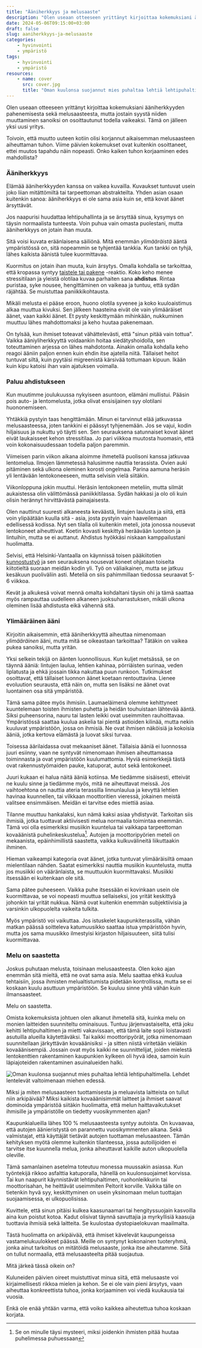 ```yaml
---
title: "Ääniherkkyys ja melusaaste"
description: "Olen useaan otteeseen yrittänyt kirjoittaa kokemuksiani ääniherkkyyden pahenemisesta sekä melusaasteesta, mutta jostain syystä niiden muuttaminen sanoiksi on osoittautunut todella vaikeaksi. Tämä on jälleen yksi uusi yritys."
date: 2024-05-06T09:15:00+03:00
draft: false
slug: aaniherkkyys-ja-melusaaste
categories:
    - hyvinvointi
    - ympäristö
tags:
    - hyvinvointi
    - ympäristö
resources:
    - name: cover
      src: cover.jpg
      title: "Oman kuulonsa suojannut mies puhaltaa lehtiä lehtipuhaltimella. Lehdet lentelevät valtoimenaan miehen edessä."
---
```


Olen useaan otteeseen yrittänyt kirjoittaa kokemuksiani ääniherkkyyden pahenemisesta sekä melusaasteesta, mutta jostain syystä niiden muuttaminen sanoiksi on osoittautunut todella vaikeaksi. Tämä on jälleen yksi uusi yritys.

Toivoin, että muutto uuteen kotiin olisi korjannut aikaisemman melusaasteen aiheuttaman tuhon. Viime päivien kokemukset ovat kuitenkin osoittaneet, ettei muutos tapahdu näin nopeasti. Onko kaiken tuhon korjaaminen edes mahdollista?

<!--more-->

### Ääniherkkyys
Elämää ääniherkkyyden kanssa on vaikea kuvailla. Kuvaukset tuntuvat usein joko liian mitättömiltä tai tarpeettoman abstrakteilta. Yhden asian osaan kuitenkin sanoa: ääniherkkyys ei ole sama asia kuin se, että kovat äänet ärsyttävät.

Jos naapurisi huudattaa lehtipuhallinta ja se ärsyttää sinua, kysymys on täysin normaalista tunteesta. Voin puhua vain omasta puolestani, mutta ääniherkkyys on jotain ihan muuta.

Sitä voisi kuvata eräänlaisena säiliönä. Mitä enemmän *ylimääräistä* ääntä ympäristössä on, sitä nopeammin se tyhjentää tankkia. Kun tankki on tyhjä, lähes kaikista äänistä tulee kuormittavaa.

Kuormitus on jotain ihan muuta, kuin ärsytys. Omalla kohdalla se tarkoittaa, että kropassa syntyy [taistele tai pakene](https://www.mielenterveystalo.fi/fi/trauma-kriisi/miten-keho-reagoi-kriisiin) -reaktio. Koko keho menee stressitilaan ja yleistä olotilaa kuvaa parhaiten sana **ahdistus**. Rintaa puristaa, syke nousee, hengittäminen on vaikeaa ja tuntuu, että sydän räjähtää. Se muistuttaa paniikkikohtausta.

Mikäli melusta ei pääse eroon, huono olotila syvenee ja koko kuuloaistimus alkaa muuttua kivuksi. Sen jälkeen haasteina eivät ole vain ylimääräiset äänet, vaan kaikki äänet. Et pysty keskittymään mihinkään, nukkuminen muuttuu lähes mahdottomaksi ja keho huutaa pakenemaan. 

On tylsää, kun ihmiset toteavat vähättelevästi, että "sinun pitää vain tottua". Vaikka ääniyliherkkyyttä voidaankin hoitaa siedätyshoidolla, sen toteuttaminen arjessa on lähes mahdotonta. Ainakin omalla kohdalla keho reagoi ääniin paljon ennen kuin ehdin itse ajatella niitä. Tällaiset heitot tuntuvat siltä, kuin pyytäisi migreenistä kärsivää tottumaan kipuun. Ikään kuin kipu katoisi ihan vain ajatuksen voimalla.

### Paluu ahdistukseen
Kun muutimme joulukuussa nykyiseen asuntoon, elämäni mullistui. Pääsin pois auto- ja lentomelusta, jotka olivat ensisijainen syy olotilani huononemiseen.

Yhtäkkiä pystyin taas hengittämään. Minun ei tarvinnut elää jatkuvassa melusaasteessa, joten tankkini ei päässyt tyhjenemään. Jos se vajui, kodin hiljaisuus ja nukuttu yö täytti sen. Sen seurauksena satunnaiset kovat äänet eivät laukaisseet kehon stressitilaa. Jo pari viikkoa muutosta huomasin, että voin kokonaisuudessaan todella paljon paremmin.

Viimeisen parin viikon aikana aloimme ihmetellä puolisoni kanssa jatkuvaa lentomelua. Ilmojen lämmetessä halusimme nauttia terassista. Ovien auki pitäminen sekä ulkona oleminen korosti ongelmaa. Parina aamuna heräsin yli lentävään lentokoneeseen, mutta selvisin vielä siitäkin.

Viikonloppuna jokin muuttui. Heräsin lentokoneen meteliin, mutta silmät aukaistessa olin välittömässä paniikkitilassa. Sydän hakkasi ja olo oli kuin olisin herännyt hirvittävästä painajaisesta.

Olen nauttinut suuresti alkaneesta keväästä, lintujen laulusta ja siitä, että voin ylipäätään kuulla sitä - asia, josta pystyin vain haaveilemaan edellisessä kodissa. Nyt sen tilalla oli kuitenkin meteli, jota jonossa nousevat lentokoneet aiheuttivat. Koetin kovasti keskittyä heräävään luontoon ja lintuihin, mutta se ei auttanut. Ahdistus hyökkäsi niskaan kamppailustani huolimatta.

Selvisi, että Helsinki-Vantaalla on käynnissä toisen pääkiitotien [kunnostustyö](https://www.finavia.fi/fi/uutishuone/2024/helsinki-vantaan-kiitotie-3-suljetaan-kunnostustoiden-ajaksi-154-126) ja sen seurauksena nousevat koneet ohjataan toiselta kiitotieltä suoraan meidän kodin yli. Työ on väliaikainen, mutta se jatkuu kesäkuun puoliväliin asti. Meteliä on siis pahimmillaan tiedossa seuraavat 5-6 viikkoa.

Kevät ja alkukesä voivat mennä omalta kohdaltani täysin ohi ja tämä saattaa myös rampauttaa uudelleen alkaneen juoksuharrastuksen, mikäli ulkona oleminen lisää ahdistusta eikä vähennä sitä.

### Ylimääräinen ääni
Kirjoitin aikaisemmin, että ääniherkkyyttä aiheuttaa nimenomaan *ylimääräinen* ääni, mutta mitä se oikeastaan tarkoittaa? Tätäkin on vaikea pukea sanoiksi, mutta yritän.

Yksi selkein tekijä on äänten luonnollisuus. Kun kuljet metsässä, se on täynnä ääniä: lintujen laulua, lehtien kahinaa, pörriäisten surinaa, veden liplatusta ja ehkä jossain tikka nakuttaa puun runkoon. Tutkimukset osoittavat, että tällaiset luonnon äänet koetaan rentouttavina. Lienee evoluution seurausta, että näin on, mutta sen lisäksi ne äänet ovat luontainen osa sitä ympäristöä.

Tämä sama pätee myös ihmisiin. Laumaeläimenä olemme kehittyneet kuuntelemaan toisten ihmisten puhetta ja heidän touhuistaan lähtevää ääntä. Siksi puheensorina, nauru tai lasten leikki ovat useimmiten rauhoittavaa. Ympäristössä saattaa kuulua askelia tai pientä astioiden kilinää, mutta nekin kuuluvat ympäristöön, jossa on ihmisiä. Ne ovat ihmisen näköisiä ja kokoisia ääniä, jotka kertova elämästä ja luovat siksi turvaa.

Toisessa äärilaidassa ovat mekaaniset äänet. Tällaisia ääniä ei luonnossa juuri esiinny, vaan ne syntyvät nimenomaan ihmisen aiheuttamassa toiminnasta ja ovat ympäristöön kuulumattomia. Hyviä esimerkkejä tästä ovat rakennustyömaiden pauke, katuporat, autot sekä lentokoneet.

Juuri kukaan ei halua näitä ääniä kotiinsa. Me tiedämme sisäisesti, etteivät ne kuulu sinne ja tiedämme myös, mitä ne aiheuttavat meissä. Jos vaihtoehtona on nauttia ateria terassilla linnunlaulua ja kevyttä lehtien havinaa kuunnellen, tai vilkkaan moottoritien vieressä, jokainen meistä valitsee ensimmäisen. Meidän ei tarvitse edes miettiä asiaa.

Tilanne muuttuu hankalaksi, kun nämä kaksi asiaa yhdistyvät. Tarkoitan siis ihmisiä, jotka tuottavat aktiivisesti melua normaalia toimintaa enemmän. Tämä voi olla esimerkiksi musiikin kuuntelua tai vaikkapa tarpeettoman kovaäänistä puhelinkeskustelua[^1]. Autojen ja moottoripyörien meteli on mekaanista, epäinhimillistä saastetta, vaikka kulkuvälineitä liikuttaakin ihminen.

Hieman vaikeampi kategoria ovat äänet, jotka tuntuvat ylimääräisiltä omaan mielentilaan nähden. Saatat esimerkiksi nauttia musiikin kuuntelusta, mutta jos musiikki on vääränlaista, se muuttuukin kuormittavaksi. Musiikki itsessään ei kuitenkaan ole sitä.

Sama pätee puheeseen. Vaikka puhe itsessään ei kovinkaan usein ole kuormittavaa, se voi nopeasti muuttua sellaiseksi, jos yrität keskittyä johonkin tai yrität nukkua. Nämä ovat kuitenkin enemmän subjektiivisia ja varsinkin ulkopuolelta vaikeita tulkita.

Myös ympäristö voi vaikuttaa. Jos istuskelet kaupunkiterassilla, vähän matkan päässä soitteleva katumuusikko saattaa istua ympäristöön hyvin, mutta jos sama muusikko ilmestyisi kirjaston hiljaisuuteen, siitä tulisi kuormittavaa.

### Melu on saastetta

Joskus puhutaan melusta, toisinaan melusaasteesta. Olen koko ajan enemmän sitä mieltä, että ne ovat sama asia. Melu saattaa ehkä kuulua tehtaisiin, jossa ihmisten melualtistumista pidetään kontrollissa, mutta se ei koskaan kuulu asuttuun ympäristöön. Se kuuluu sinne yhtä vähän kuin ilmansaasteet.

Melu on saastetta.

Omista kokemuksista johtuen olen alkanut ihmetellä sitä, kuinka melu on monien laitteiden suunniteltu ominaisuus. Tuntuu järjenvastaiselta, että joku kehitti lehtipuhaltimen ja mietti vakavissaan, että tämä laite sopii loistavasti asutuilla alueilla käytettäväksi. Tai kaikki moottoripyörät, jotka nimenomaan suunnitellaan järkyttävän kovaäänisiksi - ja sitten niistä viritetään vieläkin kovaäänisempiä. Jossain ovat myös kaikki ne suunnittelijat, joiden mielestä lentokenttien rakentaminen kaupunkien kylkeen oli hyvä idea, samoin kuin läpiajoteiden rakentaminen asuinalueiden halki.

![Oman kuulonsa suojannut mies puhaltaa lehtiä lehtipuhaltimella. Lehdet lentelevät valtoimenaan miehen edessä.](cover.jpg "Lehtipuhallin on laite, jota kaikki tuntuvat inhoavan tasapuolisesti sen aiheuttaman melusaasteen takia - paitsi silloin kun sillä saa siivota omaa pihaa. Kuva: Dean Hochman")

Miksi ja miten melusaasteen tuottamisesta ja meluavista laitteista on tullut niin arkipäivää? Miksi kaikista kovaäänisimmät laitteet ja ihmiset saavat dominoida ympäristöä siitäkin huolimatta, että melun haittavaikutukset ihmisille ja ympäristölle on tiedetty vuosikymmenten ajan?

Kaupunkialueilla lähes 100 % melusaasteesta syntyy autoista. On kuvaavaa, että autojen äänieristystä on parannettu vuosikymmenten aikana. Sekä valmistajat, että käyttäjät tietävät autojen tuottaman melusaasteen. Tämän kehityksen myötä olemme kuitenkin tilanteessa, jossa autoilijoiden ei tarvitse itse kuunnella melua, jonka aiheuttavat kaikille auton ulkopuolella oleville.

Tämä samanlainen asetelma toteutuu monessa muussakin asiassa. Kun työntekijä rikkoo asfalttia katuporalla, hänellä on kuulonsuojaimet korvissa. Tai kun naapurit käynnistävät lehtipuhaltimen, ruohonleikkurin tai moottorisahan, he heittävät useimmiten Peltorit korville. Vaikka tälle on tietenkin hyvä syy, keskittyminen on usein yksinomaan melun tuottajan suojaamisessa, ei ulkopuolisissa.

Kuvittele, että sinun pitäisi kulkea kaasunaamari tai hengityssuojain kasvoilla aina kun poistut kotoa. Kadut olisivat täynnä savuttajia ja myrkyllisiä kaasuja tuottavia ihmisiä sekä laitteita. Se kuulostaa dystopiaelokuvan maailmalta.

Tästä huolimatta on arkipäivää, että ihmiset kävelevät kaupungeissa vastamelukuulokkeet päässä. Meille on syntynyt kokonainen tuoteryhmä, jonka ainut tarkoitus on mitätöidä melusaaste, jonka itse aiheutamme. Siitä on tullut normaalia, että melusaasteelta pitää suojautua.

Mitä järkeä tässä oikein on?

Kuluneiden päivien oireet muistuttivat minua siitä, että melusaaste voi kirjaimellisesti rikkoa mielen ja kehon. Se ei ole vain pieni ärsytys, vaan aiheuttaa konkreettista tuhoa, jonka korjaaminen voi viedä kuukausia tai vuosia.

Enkä ole enää yhtään varma, että voiko kaikkea aiheutettua tuhoa koskaan korjata.

[^1]: Se on minulle täysi mysteeri, miksi joidenkin ihmisten pitää huutaa puhelimessa puhuessaan